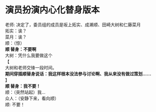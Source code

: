 # 演员扮演内心化替身版本
老师: 决定了，委员组的成员是坂上拓实、成濑顺、田崎大树和仁藤菜月  
拓实：诶？  
菜月：诶？  
顺：（惊）  
**顺 替身：不要啊**  
大树：凭什么我要做这个  
【  
大树和老师交锋一段时间。  
**期间穿插顺替身说话：我这样根本没法参与讨论啊、我从来没有做过策划......**  
】  
**顺 替身：我不要！**   
顺：（突然站起）我...  
众人：（安静下来，看向顺）  
顺:  不要！  